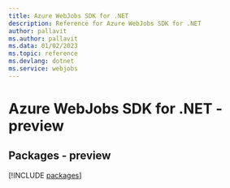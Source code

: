 ```yaml
---
title: Azure WebJobs SDK for .NET
description: Reference for Azure WebJobs SDK for .NET
author: pallavit
ms.author: pallavit
ms.data: 01/02/2023
ms.topic: reference
ms.devlang: dotnet
ms.service: webjobs
---
```

# Azure WebJobs SDK for .NET - preview
## Packages - preview
[!INCLUDE [packages](webjobs-index.md)]